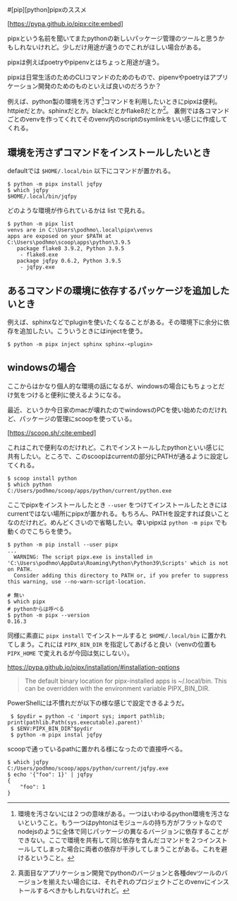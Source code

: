 #[pip][python]pipxのススメ

[https://pypa.github.io/pipx:cite:embed]

pipxという名前を聞いてまたpythonの新しいパッケージ管理のツールと思うかもしれないけれど。少しだけ用途が違うのでこれがほしい場合がある。

pipxは例えばpoetryやpipenvとはちょっと用途が違う。

pipxは日常生活のためのCLIコマンドのためのもので、pipenvやpoetryはアプリケーション開発のためのものといえば良いのだろうか？

例えば、python製の環境を汚さず[^2]コマンドを利用したいときにpipxは便利。httpieだとか。sphinxだとか。blackだとかflake8だとか[^1]。
裏側では各コマンドごとのvenvを作ってくれてそのvenv内のscriptのsymlinkをいい感じに作成してくれる。

## 環境を汚さずコマンドをインストールしたいとき

defaultでは `$HOME/.local/bin` 以下にコマンドが置かれる。

```console
$ python -m pipx install jqfpy
$ which jqfpy
$HOME/.local/bin/jqfpy
```

どのような環境が作られているかは list で見れる。

```console
$ python -m pipx list
venvs are in C:\Users\podhmo\.local\pipx\venvs
apps are exposed on your $PATH at C:\Users\podhmo\scoop\apps\python\3.9.5
   package flake8 3.9.2, Python 3.9.5
    - flake8.exe
   package jqfpy 0.6.2, Python 3.9.5
    - jqfpy.exe
```

## あるコマンドの環境に依存するパッケージを追加したいとき

例えば、sphinxなどでpluginを使いたくなることがある。その環境下に余分に依存を追加したい。こういうときにはinjectを使う。

```console
$ python -m pipx inject sphinx sphinx-<plugin>
```

## windowsの場合

ここからはかなり個人的な環境の話になるが、windowsの場合にもちょっとだけ気をつけると便利に使えるようになる。

最近、というか今日家のmacが壊れたのでwindowsのPCを使い始めたのだけれど、パッケージの管理にscoopを使っている。

[https://scoop.sh/:cite:embed]

これはこれで便利なのだけれど。これでインストールしたpythonといい感じに共有したい。ところで、このscoopはcurrentの部分にPATHが通るように設定してくれる。

```console
$ scoop install python
$ which python
C:/Users/podhmo/scoop/apps/python/current/python.exe
```

ここでpipxをインストールしたとき `--user` をつけてインストールしたときにはcurrentではない場所にpipxが置かれる。もちろん、PATHを設定すれば良いことなのだけれど。めんどくさいので省略したい。幸いpipxは `python -m pipx` でも動くのでこちらを使う。

```console
$ python -m pip install --user pipx
...
  WARNING: The script pipx.exe is installed in 'C:\Users\podhmo\AppData\Roaming\Python\Python39\Scripts' which is not on PATH.
  Consider adding this directory to PATH or, if you prefer to suppress this warning, use --no-warn-script-location.

# 無い
$ which pipx
# pythonからは呼べる
$ python -m pipx --version
0.16.3
```

同様に素直に `pipx install` でインストールすると `$HOME/.local/bin` に置かれてしまう。これには `PIPX_BIN_DIR` を指定してあげると良い（venvの位置も `PIPX_HOME` で変えれるが今回は気にしない）。

https://pypa.github.io/pipx/installation/#installation-options

> The default binary location for pipx-installed apps is ~/.local/bin. This can be overridden with the environment variable PIPX_BIN_DIR.

PowerShellには不慣れだが以下の様な感じで設定できるようだ。

```console
 $ $pydir = python -c 'import sys; import pathlib; print(pathlib.Path(sys.executable).parent)'
 $ $ENV:PIPX_BIN_DIR^$pydir
 $ python -m pipx instal jqfpy
```

scoopで通っているpathに置かれる様になったので直接呼べる。

```console
$ which jqfpy
C:/Users/podhmo/scoop/apps/python/current/jqfpy.exe
$ echo '{"foo": 1}' | jqfpy
{
    "foo": 1
}
```

[^1]: 真面目なアプリケーション開発でpythonのバージョンと各種devツールのバージョンを揃えたい場合には、それぞれのプロジェクトごとのvenvにインストールするべきかもしれないけれど。
[^2]: 環境を汚さないには２つの意味がある。一つはいわゆるpython環境を汚さないということ。もう一つはpyhtonはモジュールの持ち方がフラットなのでnodejsのように全体で同じパッケージの異なるバージョンに依存することができない。ここで環境を共有して同じ依存を含んだコマンドを２つインストールしてしまった場合に両者の依存が干渉してしまうことがある。これを避けるということ。